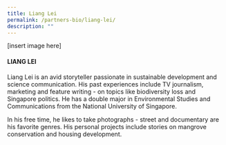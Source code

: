 ```yaml
---
title: Liang Lei
permalink: /partners-bio/liang-lei/
description: ""
---
```

[insert image here]

#### LIANG LEI

Liang Lei is an avid storyteller passionate in sustainable development and science communication. His past experiences include TV journalism, marketing and feature writing - on topics like biodiversity loss and Singapore politics. He has a double major in Environmental Studies and Communications from the National University of Singapore.  
  
In his free time, he likes to take photographs - street and documentary are his favorite genres. His personal projects include stories on mangrove conservation and housing development.